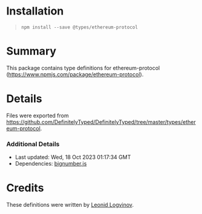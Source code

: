 # Installation
> `npm install --save @types/ethereum-protocol`

# Summary
This package contains type definitions for ethereum-protocol (https://www.npmjs.com/package/ethereum-protocol).

# Details
Files were exported from https://github.com/DefinitelyTyped/DefinitelyTyped/tree/master/types/ethereum-protocol.

### Additional Details
 * Last updated: Wed, 18 Oct 2023 01:17:34 GMT
 * Dependencies: [bignumber.js](https://npmjs.com/package/bignumber.js)

# Credits
These definitions were written by [Leonid Logvinov](https://github.com/LogvinovLeon).
